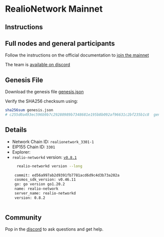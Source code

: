 # RealioNetwork Mainnet

## Instructions

## Full nodes and general participants

Follow the instructions on the official documentation to [join the mainnet](https://docs.realio.network/mainnet/overview) 

The team is [available on discord](https://discord.gg/Nv9EUbRnKb)

## Genesis File

Download the genesis file [genesis.json](./genesis.json)

Verify the SHA256 checksum using:

```bash
sha256sum genesis.json
# c255d0a493ec596b9b7c29280989b7348681e195b8b092af96631c2bf235b1c8  genesis.json
```

## Details

- Network Chain ID: `realionetwork_3301-1`
- EIP155 Chain ID: `3301`
- Explorer: 
- `realio-networkd` version: [`v0.8.1`](https://github.com/realiotech/realio-network/releases/tag/v0.8.1)
   ```bash
     realio-networkd version --long
    
    commit: ed56a997ab2d9391fb7781acd6d9c4d3b73a202a
    cosmos_sdk_version: v0.46.11
    go: go version go1.20.2 
    name: realio-network
    server_name: realio-networkd
    version: 0.8.2
    
    ```

## Community

Pop in the [ discord](https://discord.gg/Nv9EUbRnKb) to ask questions and get help.

